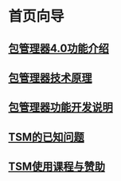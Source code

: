 # 首页向导
## [包管理器4.0功能介绍](/docs/4.0introduce.md)
## [包管理器技术原理](/docs/技术原理.md)
## [包管理器功能开发说明](/docs/功能开发说明.md)
## [TSM的已知问题](/docs/TSM已知问题.md)
## [TSM使用课程与赞助](/docs/使用课程.md)